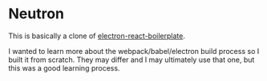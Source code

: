 # Neutron

This is basically a clone of [electron-react-boilerplate](https://github.com/electron-react-boilerplate/electron-react-boilerplate).

I wanted to learn more about the webpack/babel/electron build process so I built
it from scratch. They may differ and I may ultimately use that one, but this was
a good learning process.


